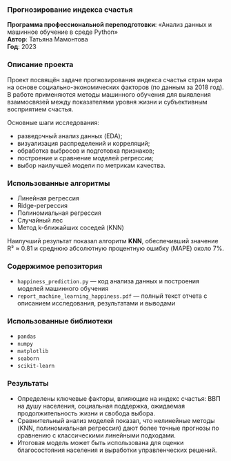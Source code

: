 ### Прогнозирование индекса счастья

**Программа профессиональной переподготовки**: «Анализ данных и машинное обучение в среде Python»  
**Автор**: Татьяна Мамонтова  
**Год**: 2023  

### Описание проекта
Проект посвящён задаче прогнозирования индекса счастья стран мира на основе социально-экономических факторов (по данным за 2018 год).  
В работе применяются методы машинного обучения для выявления взаимосвязей между показателями уровня жизни и субъективным восприятием счастья.

Основные шаги исследования:
- разведочный анализ данных (EDA);
- визуализация распределений и корреляций;
- обработка выбросов и подготовка признаков;
- построение и сравнение моделей регрессии;
- выбор наилучшей модели по метрикам качества.

### Использованные алгоритмы
- Линейная регрессия  
- Ridge-регрессия  
- Полиномиальная регрессия  
- Случайный лес  
- Метод k-ближайших соседей (KNN)

Наилучший результат показал алгоритм **KNN**, обеспечивший значение R² ≈ 0.81 и среднюю абсолютную процентную ошибку (MAPE) около 7%.

### Содержимое репозитория
- `happiness_prediction.py` — код анализа данных и построения моделей машинного обучения  
- `report_machine_learning_happiness.pdf` — полный текст отчета с описанием исследования, результатами и выводами  

### Использованные библиотеки
- `pandas`  
- `numpy`  
- `matplotlib`  
- `seaborn`  
- `scikit-learn`

### Результаты
- Определены ключевые факторы, влияющие на индекс счастья: ВВП на душу населения, социальная поддержка, ожидаемая продолжительность жизни и свобода выбора.  
- Сравнительный анализ моделей показал, что нелинейные методы (KNN, полиномиальная регрессия) дают более точные прогнозы по сравнению с классическими линейными подходами.  
- Итоговая модель может быть использована для оценки благосостояния населения и выработки управленческих решений.
